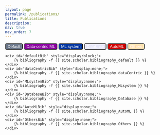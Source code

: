 ```yaml
---
layout: page
permalink: /publications/
title: Publications
description: 
nav: true
nav_order: 7
---
```

<!-- _pages/publications.md -->
<div class="publications">
    <!-- <div>machine learning</div> -->
    <button style="display: inline-block; background-color: #6A7689; color: #FFFFFF; border-radius: 5px; outline: none;" 
    onclick="changeBibliography('defaultBib')">
        Default
    </button>
    <button style="display: inline-block; background-color: #89009F; color: #FFFFFF; border-radius: 5px; outline: none;" 
    onclick="changeBibliography('dataCentricBib')">
        Data-centric ML
    </button>
    <button style="display: inline-block; background-color: #00369f; color: #FFFFFF; border-radius: 5px; outline: none;" 
    onclick="changeBibliography('MLsystemBib')">
        ML system
    </button>
    <button style="display: inline-block; background-color: #e6e6fa; color: #FFFFFF; border-radius: 5px; outline: none;" 
    onclick="changeBibliography('DatabaseBib')">
        Database
    </button>
    <button style="display: inline-block; background-color: #cd0000; color: #FFFFFF; border-radius: 5px; outline: none;" 
    onclick="changeBibliography('AutoMLBib')">
        AutoML
    </button>
    <button style="display: inline-block; background-color: #ffdead; color: #FFFFFF; border-radius: 5px; outline: none;" 
    onclick="changeBibliography('OthersBib')">
        Others
    </button>
    
    <div id="defaultBib" style="display:block;">
        {% bibliography -f {{ site.scholar.bibliography_default }} %}
    </div>
    <div id="dataCentricBib" style="display:none;">
        {% bibliography -f {{ site.scholar.bibliography_dataCentric }} %}
    </div>
    <div id="MLsystemBib" style="display:none;">
        {% bibliography -f {{ site.scholar.bibliography_MLsystem }} %}
    </div>
    <div id="DatabaseBib" style="display:none;">
        {% bibliography -f {{ site.scholar.bibliography_Database }} %}
    </div>
    <div id="AutoMLBib" style="display:none;">
        {% bibliography -f {{ site.scholar.bibliography_AutoML }} %}
    </div>
    <div id="OthersBib" style="display:none;">
        {% bibliography -f {{ site.scholar.bibliography_Others }} %}
    </div>
</div>

<script>
    /*
    var button_choice = 'defaultBib';
    function changeBibliography(choice) {
        if (choice === 'dataCentricBib') {
            document.getElementById("dataCentricBib").style.display = "block"; // 显示选中元素
            // 其余均隐藏
            document.getElementById("defaultBib").style.display = "none";
            document.getElementById("MLsystemBib").style.display = "none";
            document.getElementById("GraphMLBib").style.display = "none";
            document.getElementById("AI4scienceBib").style.display = "none";
            document.getElementById("AI4industryBib").style.display = "none";
            document.getElementById("DatabaseBib").style.display = "none";
            document.getElementById("AutoMLBib").style.display = "none";
        } else if (choice === 'MLsystemBib') {
            document.getElementById("MLsystemBib").style.display = "block"; // 显示选中元素
            // 其余均隐藏
            document.getElementById("defaultBib").style.display = "none";
            document.getElementById("dataCentricBib").style.display = "none"; 
            document.getElementById("GraphMLBib").style.display = "none";
            document.getElementById("AI4scienceBib").style.display = "none";
            document.getElementById("AI4industryBib").style.display = "none";
            document.getElementById("DatabaseBib").style.display = "none";
            document.getElementById("AutoMLBib").style.display = "none";
        } else if (choice === 'GraphMLBib') {
            document.getElementById("GraphMLBib").style.display = "block"; // 显示选中元素
            // 其余均隐藏
            document.getElementById("defaultBib").style.display = "none";
            document.getElementById("dataCentricBib").style.display = "none"; 
            document.getElementById("MLsystemBib").style.display = "none";
            document.getElementById("AI4scienceBib").style.display = "none";
            document.getElementById("AI4industryBib").style.display = "none";
            document.getElementById("DatabaseBib").style.display = "none";
            document.getElementById("AutoMLBib").style.display = "none";
        } else if (choice === 'AI4scienceBib') {
            document.getElementById("AI4scienceBib").style.display = "block"; // 显示选中元素
            // 其余均隐藏
            document.getElementById("defaultBib").style.display = "none";
            document.getElementById("dataCentricBib").style.display = "none"; 
            document.getElementById("GraphMLBib").style.display = "none";
            document.getElementById("MLsystemBib").style.display = "none";
            document.getElementById("AI4industryBib").style.display = "none";
            document.getElementById("DatabaseBib").style.display = "none";
            document.getElementById("AutoMLBib").style.display = "none";
        } else if (choice === 'AI4industryBib') {
            document.getElementById("AI4industryBib").style.display = "block"; // 显示选中元素
            // 其余均隐藏
            document.getElementById("defaultBib").style.display = "none";
            document.getElementById("dataCentricBib").style.display = "none"; 
            document.getElementById("GraphMLBib").style.display = "none";
            document.getElementById("AI4scienceBib").style.display = "none";
            document.getElementById("MLsystemBib").style.display = "none";
            document.getElementById("DatabaseBib").style.display = "none";
            document.getElementById("AutoMLBib").style.display = "none";
        } else if (choice === 'DatabaseBib') {
            document.getElementById("DatabaseBib").style.display = "block"; // 显示选中元素
            // 其余均隐藏
            document.getElementById("defaultBib").style.display = "none";
            document.getElementById("dataCentricBib").style.display = "none"; 
            document.getElementById("GraphMLBib").style.display = "none";
            document.getElementById("AI4scienceBib").style.display = "none";
            document.getElementById("AI4industryBib").style.display = "none";
            document.getElementById("MLsystemBib").style.display = "none";
            document.getElementById("AutoMLBib").style.display = "none";
        } else if (choice === 'AutoMLBib') {
            document.getElementById("AutoMLBib").style.display = "block"; // 显示选中元素
            // 其余均隐藏
            document.getElementById("defaultBib").style.display = "none";
            document.getElementById("dataCentricBib").style.display = "none"; 
            document.getElementById("GraphMLBib").style.display = "none";
            document.getElementById("AI4scienceBib").style.display = "none";
            document.getElementById("AI4industryBib").style.display = "none";
            document.getElementById("DatabaseBib").style.display = "none";
            document.getElementById("MLsystemBib").style.display = "none";
        } else { // defaultBib
            document.getElementById("defaultBib").style.display = "block"; // 显示选中元素
            // 其余均隐藏
            document.getElementById("AutoMLBib").style.display = "none";
            document.getElementById("dataCentricBib").style.display = "none"; 
            document.getElementById("GraphMLBib").style.display = "none";
            document.getElementById("AI4scienceBib").style.display = "none";
            document.getElementById("AI4industryBib").style.display = "none";
            document.getElementById("DatabaseBib").style.display = "none";
            document.getElementById("MLsystemBib").style.display = "none";
        }
    }
    */
    function changeBibliography(choice) {
        document.getElementById("defaultBib").style.display = "none";
        document.getElementById("dataCentricBib").style.display = "none";
        document.getElementById("MLsystemBib").style.display = "none";
        document.getElementById("DatabaseBib").style.display = "none";
        document.getElementById("AutoMLBib").style.display = "none";
        document.getElementById("OthersBib").style.display = "none";

        document.getElementById(choice).style.display = "block";
    }
</script>
